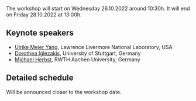 <!--
.. title: Program
.. slug: program
.. date: 2022-03-02 16:11:07 UTC+01:00
.. tags:
.. category:
.. link:
.. description:
.. type: text
-->

The workshop will start on Wednesday 26.10.2022 around
10:30h. It will end on Friday 28.10.2022 at 13:00h.

## Keynote speakers

- [Ulrike Meier Yang](https://people.llnl.gov/yang11), Lawrence Livermore National Laboratory, USA
- [Dorothea Iglezakis](https://www.izus.uni-stuttgart.de/personen/Iglezakis-00001/), University of Stuttgart, Germany
- [Michael Herbst](http://www.acom.rwth-aachen.de/5people/herbst/start), RWTH Aachen University, Germany

## Detailed schedule

Will be announced closer to the workshop date.
